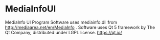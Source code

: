 # MediaInfoUI
MediaInfo UI Program
Software uses mediainfo.dll from http://mediaarea.net/en/MediaInfo .
Software uses Qt 5 framework by The Qt Company, distributed under LGPL license.
https://qt.io/
